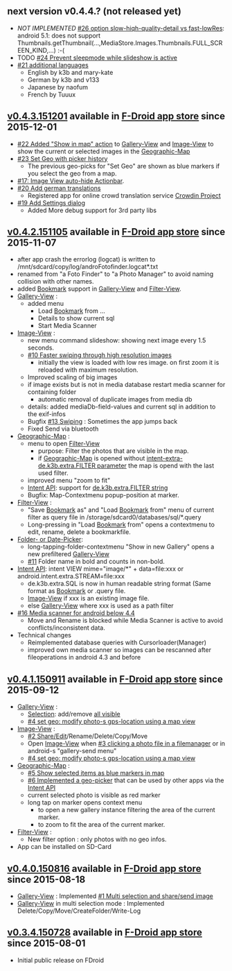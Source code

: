 ## next version v0.4.4.? (not released yet)
* *NOT IMPLEMENTED* [#26 option slow-hiqh-quality-detail vs fast-lowRes](https://github.com/k3b/AndroFotoFinder/issues/26): android 5.1: does not support Thumbnails.getThumbnail(...,MediaStore.Images.Thumbnails.FULL_SCREEN_KIND,...) :-(
* TODO [#24 Prevent sleepmode while slideshow is active](https://github.com/k3b/AndroFotoFinder/issues/24)
* [#21 additional languages](https://github.com/k3b/AndroFotoFinder/issues/21)
	* English by k3b and mary-kate
	* German by k3b and v133
	* Japanese by naofum
	* French by Tuuux
	
## [v0.4.3.151201](https://github.com/k3b/AndroFotoFinder/issues?q=milestone%3Av0.4.3.151201)  available in [F-Droid app store](https://f-droid.org)  since 2015-12-01

* [#22 Added "Show in map" action](https://github.com/k3b/AndroFotoFinder/issues/22) to [Gallery-View](Gallery-View) and [Image-View](Image-View) to show the current or selected images in the [Geographic-Map](geographic-map)
* [#23 Set Geo with picker history](https://github.com/k3b/AndroFotoFinder/issues/23)
	* The previous geo-picks for "Set Geo" are shown as blue markers if you select the geo from a map.
* [#17: Image View auto-hide Actionbar](https://github.com/k3b/AndroFotoFinder/issues/17).
* [#20 Add german translations](https://github.com/k3b/AndroFotoFinder/issues/20)
	* Registered app for online crowd translation service [Crowdin Project](https://crowdin.com/project/androFotoFinder)
* [#19 Add Settings dialog](https://github.com/k3b/AndroFotoFinder/issues/19)
    * Added More debug support for 3rd party libs

## [v0.4.2.151105](https://github.com/k3b/AndroFotoFinder/issues?q=milestone%3Av0.4.2.151105) available in [F-Droid app store](https://f-droid.org)  since 2015-11-07

* after app crash the errorlog (logcat) is written to /mnt/sdcard/copy/log/androFotofinder.logcat*.txt
* renamed from "a Foto Finder" to "a Photo Manager" to avoid naming collision with other names.
* added [Bookmark](Bookmarks) support in [Gallery-View](https://github.com/k3b/AndroFotoFinder/wiki/Gallery-View) and [Filter-View](https://github.com/k3b/AndroFotoFinder/wiki/Filter-View).
* [Gallery-View](https://github.com/k3b/AndroFotoFinder/wiki/Gallery-View) :
	* added menu
		* Load [Bookmark](Bookmarks) from ...
		* Details to show current sql 
		* Start Media Scanner
* [Image-View](https://github.com/k3b/AndroFotoFinder/wiki/Image-View) : 
	* new menu command slideshow: showing next image every 1.5 seconds.
	* [#10 Faster swiping through high resolution images](https://github.com/k3b/AndroFotoFinder/issues/10)
		* initially the view is loaded with low res image. on first zoom it is reloaded with maximum resolution.
	* Improved scaling of big images
	* if image exists but is not in media database restart media scanner for containing folder
		* automatic removal of duplicate images from media db
	* details: added mediaDb-field-values and current sql in addition to the exif-infos
	* Bugfix [#13 Swiping](https://github.com/k3b/AndroFotoFinder/issues/13) : Sometimes the app jumps back
	* Fixed Send via bluetooth 
* [Geographic-Map](https://github.com/k3b/AndroFotoFinder/wiki/geographic-map) :
	* menu to open [Filter-View](https://github.com/k3b/AndroFotoFinder/wiki/Filter-View)
		* purpose: Filter the photos that are visible in the map.
		* if [Geographic-Map](geographic-map) is opened without [intent-extra-de.k3b.extra.FILTER parameter](intentapi#filter) the map is opend with the last used filter.
	* improved menu "zoom to fit"
	* [Intent API](https://github.com/k3b/AndroFotoFinder/wiki/intentapi): support for [de.k3b.extra.FILTER string](intentapi#filter)
	* Bugfix: Map-Contextmenu popup-position at marker.
* [Filter-View](https://github.com/k3b/AndroFotoFinder/wiki/Filter-View) :
	* "Save [Bookmark](Bookmarks) as" and "Load [Bookmark](Bookmarks) from" menu of current filter as query file in /storage/sdcard0/databases/sql/*.query
	* Long-pressing in "Load [Bookmark](Bookmarks) from" opens a contextmenu to edit, rename, delete a bookmarkfile.
* [Folder- or Date-Picker](https://github.com/k3b/AndroFotoFinder/wiki/Folder-Picker):  
	* long-tapping-folder-contextmenu "Show in new Gallery" opens a new prefiltered [Gallery-View](https://github.com/k3b/AndroFotoFinder/wiki/Gallery-View)
	* [#11](https://github.com/k3b/AndroFotoFinder/issues/11) Folder name in bold and counts in non-bold.
* [Intent API](https://github.com/k3b/AndroFotoFinder/wiki/intentapi): intent VIEW mime="image/*" + data=file:xxx or android.intent.extra.STREAM=file:xxx
    * de.k3b.extra.SQL is now in human readable string format (Same format as [Bookmark](Bookmarks) or .query file.
	* [Image-View](https://github.com/k3b/AndroFotoFinder/wiki/Image-View) if xxx is an existing image file. 
	* else [Gallery-View](https://github.com/k3b/AndroFotoFinder/wiki/Gallery-View) where xxx is used as a path filter
* [#16 Media scanner for android below 4.4](https://github.com/k3b/AndroFotoFinder/issues/16)
	* Move and Rename is blocked while Media Scanner is active to avoid conflicts/inconsistent data.
* Technical changes
	* Reimplemented database queries with Cursorloader(Manager)
	* improved own media scanner so images can be rescanned after fileoperations in android 4.3 and before
	
## [v0.4.1.150911](https://github.com/k3b/AndroFotoFinder/issues?q=milestone%3Av0.4.1) available in [F-Droid app store](https://f-droid.org) since 2015-09-12

* [Gallery-View](https://github.com/k3b/AndroFotoFinder/wiki/Gallery-View) :
	* [Selection](Gallery-View#Multiselection): add/remove [all visible](Gallery-View#CurrentSet)
	* [#4 set geo: modify photo-s gps-location using a map view](https://github.com/k3b/AndroFotoFinder/issues/4)
* [Image-View](https://github.com/k3b/AndroFotoFinder/wiki/Image-View) : 
	* [#2 Share/Edit](https://github.com/k3b/AndroFotoFinder/issues/2)/Rename/Delete/Copy/Move
	* Open [Image-View](https://github.com/k3b/AndroFotoFinder/wiki/Image-View) when [#3 clicking a photo file in a filemanager](https://github.com/k3b/AndroFotoFinder/issues/3) or in android-s "gallery-send menu"
	* [#4 set geo: modify photo-s gps-location using a map view](https://github.com/k3b/AndroFotoFinder/issues/4)
* [Geographic-Map](https://github.com/k3b/AndroFotoFinder/wiki/geographic-map) : 
	* [#5 Show selected items as blue markers in map](https://github.com/k3b/AndroFotoFinder/issues/5)
	* [#6 Implemented a geo-picker](https://github.com/k3b/AndroFotoFinder/issues/6) that can be used by other apps via the [Intent API](https://github.com/k3b/AndroFotoFinder/wiki/intentapi)
	* current selected photo is visible as red marker
	* long tap on marker opens context menu 
		* to open a new gallery instance filtering the area of the current marker.
		* to zoom to fit the area of the current marker.
* [Filter-View](https://github.com/k3b/AndroFotoFinder/wiki/Filter-View) :
	* New filter option : only photos with no geo infos.
* App can be installed on SD-Card

## [v0.4.0.150816](https://github.com/k3b/AndroFotoFinder/releases/tag/v0.4.0.150816)  available in [F-Droid app store](https://f-droid.org) since 2015-08-18

* [Gallery-View](https://github.com/k3b/AndroFotoFinder/wiki/Gallery-View) : Implemented [#1 Multi selection and share/send image](https://github.com/k3b/AndroFotoFinder/issues/1)
* [Gallery-View](https://github.com/k3b/AndroFotoFinder/wiki/Gallery-View) in multi selection mode : Implemented Delete/Copy/Move/CreateFolder/Write-Log

## [v0.3.4.150728](https://github.com/k3b/AndroFotoFinder/releases/tag/v0.3.4.150728)  available in [F-Droid app store](https://f-droid.org) since 2015-08-01

* Initial public release on FDroid
